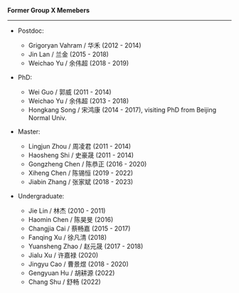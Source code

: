 **Former Group X Memebers**

***

- Postdoc:
    - Grigoryan Vahram / 华禾 (2012 - 2014)
    - Jin Lan / 兰金 (2015 - 2018)
    - Weichao Yu / 余伟超 (2018 - 2019)

- PhD:
    - Wei Guo / 郭威 (2011 - 2014)
    - Weichao Yu / 余伟超 (2013 - 2018)
    - Hongkang Song / 宋鸿康 (2014 - 2017), visiting PhD from Beijing Normal Univ.

- Master:
    - Lingjun Zhou / 周凌君 (2011 - 2014)
    - Haosheng Shi / 史豪晟 (2011 - 2014)
    - Gongzheng Chen / 陈恭正 (2016 - 2020)
    - Xiheng Chen / 陈锡恒 (2019 - 2022)
    - Jiabin Zhang / 张家斌 (2018 - 2023)

- Undergraduate:
    - Jie Lin / 林杰 (2010 - 2011)
    - Haomin Chen / 陈昊旻 (2016)
    - Changjia Cai / 蔡畅嘉 (2015 - 2017)
    - Fanqing Xu / 徐凡清 (2018)
    - Yuansheng Zhao / 赵元晟 (2017 - 2018)
    - Jialu Xu / 许嘉禄 (2020)
    - Jingyu Cao / 曹景煜 (2018 - 2020)
    - Gengyuan Hu / 胡耕源 (2022)
    - Chang Shu / 舒畅 (2022)